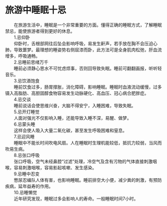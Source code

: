 # 旅游中睡眠十忌  

&emsp;&emsp;在旅游生活中，睡眠是一个非常重要的方面。懂得正确的睡眠方式，了解睡眠禁忌，能使旅游者得到更好的休息。  
&emsp;&emsp;1.忌仰卧  
&emsp;&emsp;仰卧时，舌根部网往后坠会影响呼吸，易发生鼾声，若手放在胸不会压迫心肺，导致噩梦。最理想的睡姿势右侧屈漆而卧，此方法可是全身肌肉松弛，肝血流增多，呼吸通畅。  
&emsp;&emsp;2.忌睡前思绪万千  
&emsp;&emsp;睡前必须静心思水不可忧虑烦事，否则回导致失眠。睡前可翻翻画报，听听轻音乐。  
&emsp;&emsp;3.忌饮酒饱食  
&emsp;&emsp;睡前饮食过多，肠胃撑胀，消化障碍，影响睡眠。睡眠时血液流动缓慢，过多镊入高脂肪、高胆固醇食物容易发生动脉硬化、高血压、冠心病合肥胖症。  
&emsp;&emsp;4.忌交谈  
&emsp;&emsp;睡前说话会使思维兴奋，大脑不得安宁，入睡困难，导致失眠。  
&emsp;&emsp;5.忌开灯睡觉  
&emsp;&emsp;人面对强光不仅影响入睡，还能导致入睡不深，易醒、做梦。  
&emsp;&emsp;6.忌蒙头睡  
&emsp;&emsp;这样会使人吸入大量二氧化碳，甚至发生呼吸困难和窒息。  
&emsp;&emsp;7.忌迎风睡  
&emsp;&emsp;睡眠中不能长时间吹电风扇。人在睡眠时生理机能较低，抵抗力较弱，当风而吹易生病。  
&emsp;&emsp;8.忌张口呼吸  
&emsp;&emsp;张口呼吸，空气未经鼻腔“过滤”处理，冷空气及含有污物的气体直接刺激咽喉，容易刺激咽喉，容易影起咳嗽、发生感染。  
&emsp;&emsp;9.忌睡中忍变  
&emsp;&emsp;憋尿忍编队人体有害，也影响睡眠。睡前排空大小便，减少粪的刺激，有预防疾病，延年益寿的作用。  
&emsp;&emsp;10.忌睡懒觉  
&emsp;&emsp;近年研究发现，睡眠过多会影响人的寿命。一般睡眠时间7小时。  
